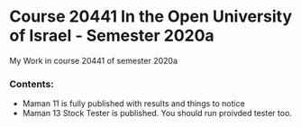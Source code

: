 # Course 20441 In the Open University of Israel - Semester 2020a
My Work in course 20441 of semester 2020a
### Contents:
- Maman 11 is fully published with results and things to notice
- Maman 13 Stock Tester is published. You should run proivded tester too.
